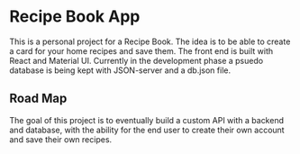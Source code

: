 # Recipe Book App

This is a personal project for a Recipe Book. The idea is to be able to create a card for your home recipes and save them.
The front end is built with React and Material UI.
Currently in the development phase a psuedo database is being kept with JSON-server and a db.json file.

## Road Map

The goal of this project is to eventually build a custom API with a backend and database, with the ability for the end user to create their own account and save their own recipes.
